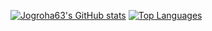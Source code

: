 [![Jogroha63's GitHub stats](https://github-readme-stats.vercel.app/api?username=jogroha63&theme=dark)](https://github.com/anuraghazra/github-readme-stats)
[![Top Languages](https://github-readme-stats.vercel.app/api/top-langs/?username=jogroha63&theme=dark&layout=compact)](https://github.com/anuraghazra/github-readme-stats)

